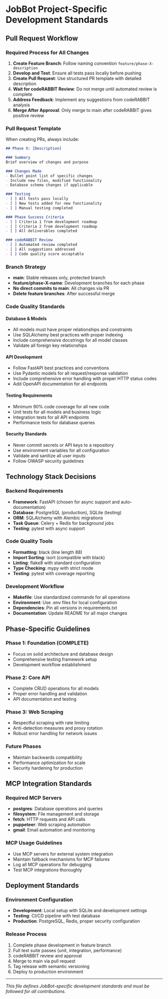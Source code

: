 # JobBot Project-Specific Development Standards

## Pull Request Workflow

### Required Process for All Changes
1. **Create Feature Branch**: Follow naming convention `feature/phase-X-description`
2. **Develop and Test**: Ensure all tests pass locally before pushing
3. **Create Pull Request**: Use structured PR template with detailed description
4. **Wait for codeRABBIT Review**: Do not merge until automated review is complete
5. **Address Feedback**: Implement any suggestions from codeRABBIT analysis
6. **Merge After Approval**: Only merge to main after codeRABBIT gives positive review

### Pull Request Template
When creating PRs, always include:

```markdown
## Phase X: [Description]

### Summary
Brief overview of changes and purpose

### Changes Made
- Bullet point list of specific changes
- Include new files, modified functionality
- Database schema changes if applicable

### Testing
- [ ] All tests pass locally
- [ ] New tests added for new functionality
- [ ] Manual testing completed

### Phase Success Criteria
- [ ] Criteria 1 from development roadmap
- [ ] Criteria 2 from development roadmap
- [ ] All deliverables completed

### codeRABBIT Review
- [ ] Automated review completed
- [ ] All suggestions addressed
- [ ] Code quality score acceptable
```

### Branch Strategy
- **main**: Stable releases only, protected branch
- **feature/phase-X-name**: Development branches for each phase
- **No direct commits to main**: All changes via PR
- **Delete feature branches**: After successful merge

### Code Quality Standards

#### Database & Models
- All models must have proper relationships and constraints
- Use SQLAlchemy best practices with proper indexing
- Include comprehensive docstrings for all model classes
- Validate all foreign key relationships

#### API Development
- Follow FastAPI best practices and conventions
- Use Pydantic models for all request/response validation
- Include comprehensive error handling with proper HTTP status codes
- Add OpenAPI documentation for all endpoints

#### Testing Requirements
- Minimum 90% code coverage for all new code
- Unit tests for all models and business logic
- Integration tests for all API endpoints
- Performance tests for database queries

#### Security Standards
- Never commit secrets or API keys to a repository
- Use environment variables for all configuration
- Validate and sanitize all user inputs
- Follow OWASP security guidelines

## Technology Stack Decisions

### Backend Requirements
- **Framework**: FastAPI (chosen for async support and auto-documentation)
- **Database**: PostgreSQL (production), SQLite (testing)
- **ORM**: SQLAlchemy with Alembic migrations
- **Task Queue**: Celery + Redis for background jobs
- **Testing**: pytest with async support

### Code Quality Tools
- **Formatting**: black (line length 88)
- **Import Sorting**: isort (compatible with black)
- **Linting**: flake8 with standard configuration
- **Type Checking**: mypy with strict mode
- **Testing**: pytest with coverage reporting

### Development Workflow
- **Makefile**: Use standardized commands for all operations
- **Environment**: Use .env files for local configuration
- **Dependencies**: Pin all versions in requirements.txt
- **Documentation**: Update README for all major changes

## Phase-Specific Guidelines

### Phase 1: Foundation (COMPLETE)
- Focus on solid architecture and database design
- Comprehensive testing framework setup
- Development workflow establishment

### Phase 2: Core API
- Complete CRUD operations for all models
- Proper error handling and validation
- API documentation and testing

### Phase 3: Web Scraping
- Respectful scraping with rate limiting
- Anti-detection measures and proxy rotation
- Robust error handling for network issues

### Future Phases
- Maintain backwards compatibility
- Performance optimization for scale
- Security hardening for production

## MCP Integration Standards

### Required MCP Servers
- **postgres**: Database operations and queries
- **filesystem**: File management and storage
- **fetch**: HTTP requests and API calls
- **puppeteer**: Web scraping automation
- **gmail**: Email automation and monitoring

### MCP Usage Guidelines
- Use MCP servers for external system integration
- Maintain fallback mechanisms for MCP failures
- Log all MCP operations for debugging
- Test MCP integrations thoroughly

## Deployment Standards

### Environment Configuration
- **Development**: Local setup with SQLite and development settings
- **Testing**: CI/CD pipeline with test database
- **Production**: PostgreSQL, Redis, proper security configuration

### Release Process
1. Complete phase development in feature branch
2. Full test suite passes (unit, integration, performance)
3. codeRABBIT review and approval
4. Merge to main via pull request
5. Tag release with semantic versioning
6. Deploy to production environment

---

*This file defines JobBot-specific development standards and must be followed for all contributions.*